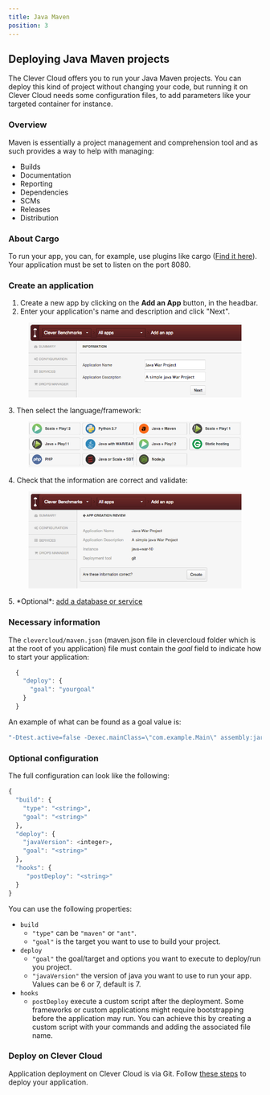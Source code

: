 ```yaml
---
title: Java Maven
position: 3
---
```


## Deploying Java Maven projects

The Clever Cloud offers you to run your Java Maven projects. You can deploy this kind of project without changing your code, but running it on Clever Cloud needs some configuration files, to add parameters like your targeted container for instance.


### Overview
Maven is essentially a project management and comprehension tool and as such provides a way to help with managing:

* Builds
* Documentation
* Reporting
* Dependencies
* SCMs
* Releases
* Distribution


### About Cargo
To run your app, you can, for example, use plugins like cargo
(<a href="http://cargo.codehaus.org/Maven2+plugin">Find it here</a>).
Your application must be set to listen on the port 8080.

### Create an application

1. Create a new app by clicking on the **Add an App** button, in the headbar. 
2. Enter your application's name and description and click "Next".
<figure class="cc-content-img">
  <img src="/assets/images/appjavawar.png"/>
</figure>
3. Then select the language/framework:  <figure class="cc-content-img"><img src="/assets/images/javawarapp.png"></figure>
4. Check that the information are correct and validate: <figure class="cc-content-img"><img src="/assets/images/appcreationreviewjavawar.png"></figure>
5. *Optional*: <a href="/databases-and-services/add-service/">add a database or service</a>

### Necessary information

The `clevercloud/maven.json` (maven.json file in clevercloud folder which is at the root of you application) file must contain the _goal_ field to indicate how to start your application:

```javascript
  {
    "deploy": {
      "goal": "yourgoal"
    }
  }
```

An example of what can be found as a goal value is:  

```haskell
"-Dtest.active=false -Dexec.mainClass=\"com.example.Main\" assembly:jar-with-dependencies exec:java"
```

### Optional configuration

The full configuration can look like the following:

```haskell
{
  "build": {
    "type": "<string>",
    "goal": "<string>"
  },
  "deploy": {
    "javaVersion": <integer>,
    "goal": "<string>"
  },
  "hooks": {
     "postDeploy": "<string>"
  }
}
```
You can use the following properties: 

* ``build``
    * ``"type"`` can be ``"maven"`` or ``"ant"``.
    * ``"goal"`` is the target you want to use to build your project.
* ``deploy``
    * ``"goal"`` the goal/target and options you want to execute to deploy/run you project.
    * ``"javaVersion"`` the version of java you want to use to run your app. Values can be 6 or 7, default is 7.
* ``hooks``
    * ``postDeploy`` execute a custom script after the deployment. Some frameworks or custom applications might require bootstrapping before the application may run.
You can achieve this by creating a custom script with your commands and adding the associated file name.

### Deploy on Clever Cloud

Application deployment on Clever Cloud is via Git. Follow [these steps](/clever-cloud-overview/add-application/) to deploy your application.
